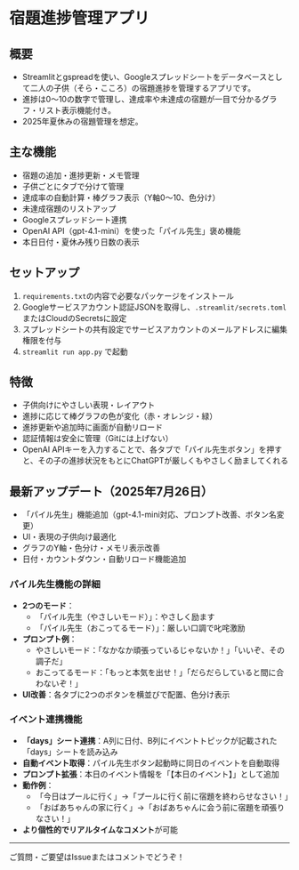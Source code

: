 # 宿題進捗管理アプリ

## 概要
- Streamlitとgspreadを使い、Googleスプレッドシートをデータベースとして二人の子供（そら・こころ）の宿題進捗を管理するアプリです。
- 進捗は0〜10の数字で管理し、達成率や未達成の宿題が一目で分かるグラフ・リスト表示機能付き。
- 2025年夏休みの宿題管理を想定。

## 主な機能
- 宿題の追加・進捗更新・メモ管理
- 子供ごとにタブで分けて管理
- 達成率の自動計算・棒グラフ表示（Y軸0〜10、色分け）
- 未達成宿題のリストアップ
- Googleスプレッドシート連携
- OpenAI API（gpt-4.1-mini）を使った「パイル先生」褒め機能
- 本日日付・夏休み残り日数の表示

## セットアップ
1. `requirements.txt`の内容で必要なパッケージをインストール
2. Googleサービスアカウント認証JSONを取得し、`.streamlit/secrets.toml`またはCloudのSecretsに設定
3. スプレッドシートの共有設定でサービスアカウントのメールアドレスに編集権限を付与
4. `streamlit run app.py` で起動

## 特徴
- 子供向けにやさしい表現・レイアウト
- 進捗に応じて棒グラフの色が変化（赤・オレンジ・緑）
- 進捗更新や追加時に画面が自動リロード
- 認証情報は安全に管理（Gitには上げない）
- OpenAI APIキーを入力することで、各タブで「パイル先生ボタン」を押すと、その子の進捗状況をもとにChatGPTが厳しくもやさしく励ましてくれる

## 最新アップデート（2025年7月26日）
- 「パイル先生」機能追加（gpt-4.1-mini対応、プロンプト改善、ボタン名変更）
- UI・表現の子供向け最適化
- グラフのY軸・色分け・メモリ表示改善
- 日付・カウントダウン・自動リロード機能追加

### パイル先生機能の詳細
- **2つのモード**：
  - 「パイル先生（やさしいモード）」：やさしく励ます
  - 「パイル先生（おこってるモード）」：厳しい口調で叱咤激励
- **プロンプト例**：
  - やさしいモード：「なかなか頑張っているじゃないか！」「いいぞ、その調子だ」
  - おこってるモード：「もっと本気を出せ！」「だらだらしていると間に合わないぞ！」
- **UI改善**：各タブに2つのボタンを横並びで配置、色分け表示

### イベント連携機能
- **「days」シート連携**：A列に日付、B列にイベントトピックが記載された「days」シートを読み込み
- **自動イベント取得**：パイル先生ボタン起動時に同日のイベントを自動取得
- **プロンプト拡張**：本日のイベント情報を「【本日のイベント】」として追加
- **動作例**：
  - 「今日はプールに行く」→「プールに行く前に宿題を終わらせなさい！」
  - 「おばあちゃんの家に行く」→「おばあちゃんに会う前に宿題を頑張りなさい！」
- **より個性的でリアルタイムなコメント**が可能

---

ご質問・ご要望はIssueまたはコメントでどうぞ！
